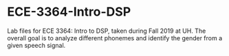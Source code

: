 # ECE-3364-Intro-DSP
Lab files for ECE 3364: Intro to DSP, taken during Fall 2019 at UH. 
The overall goal is to analyze different phonemes and identify the gender from a given speech signal.
